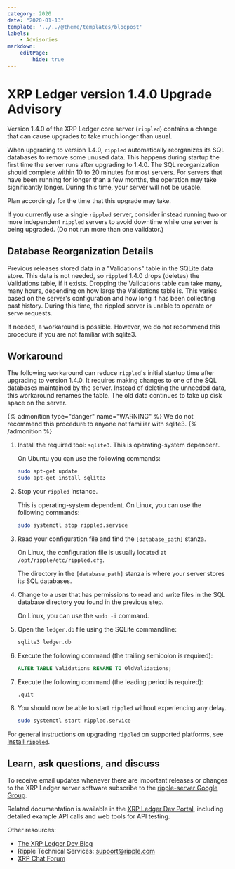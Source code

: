 ```yaml
---
category: 2020
date: "2020-01-13"
template: '../../@theme/templates/blogpost'
labels:
    - Advisories
markdown:
    editPage:
        hide: true
---
```

# XRP Ledger version 1.4.0 Upgrade Advisory

Version 1.4.0 of the XRP Ledger core server (`rippled`) contains a change that can cause upgrades to take much longer than usual.

When upgrading to version 1.4.0, `rippled` automatically reorganizes its SQL databases to remove some unused data. This happens during startup the first time the server runs after upgrading to 1.4.0. The SQL reorganization should complete within 10 to 20 minutes for most servers. For servers that have been running for longer than a few months, the operation may take significantly longer. During this time, your server will not be usable.

Plan accordingly for the time that this upgrade may take.

If you currently use a single `rippled` server, consider instead running two or more independent `rippled` servers to avoid downtime while one server is being upgraded. (Do not run more than one validator.)

## Database Reorganization Details

Previous releases stored data in a "Validations" table in the SQLite data store. This data is not needed, so `rippled` 1.4.0 drops (deletes) the Validations table, if it exists. Dropping the Validations table can take many, many hours, depending on how large the Validations table is. This varies based on the server's configuration and how long it has been collecting past history. During this time, the rippled server is unable to operate or serve requests.

If needed, a workaround is possible. However, we do not recommend this procedure if you are not familiar with sqlite3.

## Workaround

The following workaround can reduce `rippled`'s initial startup time after upgrading to version 1.4.0. It requires making changes to one of the SQL databases maintained by the server. Instead of deleting the unneeded data, this workaround renames the table. The old data continues to take up disk space on the server.

{% admonition type="danger" name="WARNING" %}
We do not recommend this procedure to anyone not familiar with sqlite3.
{% /admonition %}

1. Install the required tool: `sqlite3`. This is operating-system dependent.
    
    On Ubuntu you can use the following commands:

    ```sh
    sudo apt-get update
    sudo apt-get install sqlite3
    ```

2. Stop your `rippled` instance.

    This is operating-system dependent. On Linux, you can use the following commands:

    ```sh
    sudo systemctl stop rippled.service
    ```

3. Read your configuration file and find the `[database_path]` stanza.

    On Linux, the configuration file is usually located at `/opt/ripple/etc/rippled.cfg`.
    
    The directory in the `[database_path]` stanza is where your server stores its SQL databases.
    
4. Change to a user that has permissions to read and write files in the SQL database directory you found in the previous step. 

    On Linux, you can use the `sudo -i` command.
    
5. Open the `ledger.db` file using the SQLite commandline:
    
    ```sh
    sqlite3 ledger.db
    ```
    
6. Execute the following command (the trailing semicolon is required):

    ```sql
    ALTER TABLE Validations RENAME TO OldValidations;
    ```
    
7. Execute the following command (the leading period is required):

    ```text
    .quit
    ```

8. You should now be able to start `rippled` without experiencing any delay.

    ```sh
    sudo systemctl start rippled.service
    ```

For general instructions on upgrading `rippled` on supported platforms, see [Install `rippled`](https://xrpl.org/install-rippled.html).

## Learn, ask questions, and discuss

To receive email updates whenever there are important releases or changes to the XRP Ledger server software subscribe to the [ripple-server Google Group](https://groups.google.com/forum/#!forum/ripple-server).

Related documentation is available in the [XRP Ledger Dev Portal](https://xrpl.org/), including detailed example API calls and web tools for API testing.

Other resources:

* [The XRP Ledger Dev Blog](https://xrpl.org/blog/)
* Ripple Technical Services: <support@ripple.com>
* [XRP Chat Forum](http://www.xrpchat.com/)
